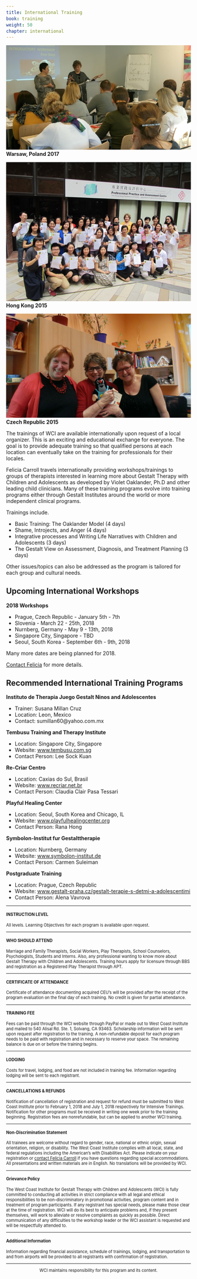 ```yaml
---
title: International Training
book: training
weight: 50
chapter: international
---
```

<div class="row">
    <div class="col col-sm-6">
        <p><img src="/assets/img/international1.jpg" class="img-responsive img-thumbnail" />
        <strong>Warsaw, Poland 2017</strong></p>
        <p><img src="/assets/img/hongkong2015.jpg" class="img-responsive img-thumbnail" />
        <strong>Hong Kong 2015</strong></p>
        <p><img src="/assets/img/FeliciaMole.jpg" class="img-responsive img-thumbnail" />
        <strong>Czech Republic 2015</strong></p>
    </div>
    <div class="col col-sm-6">
        <p>The trainings of WCI are available internationally upon request of a local organizer. This is an exciting and educational exchange for everyone. The goal is to provide adequate training so that qualified persons at each location can eventually take on the training for professionals for their locales.</p>
        <p>Felicia Carroll travels internationally providing workshops/trainings to groups of therapists interested in learning more about Gestalt Therapy with Children and Adolescents as developed by Violet Oaklander, Ph.D and other leading child clinicians. Many of these training programs evolve into training programs either through Gestalt Institutes around the world or more independent clinical programs.</p>
        <p>Trainings include.
        <ul>
            <li>Basic Training: The Oaklander Model (4 days)</li>
            <li>Shame, Introjects, and Anger (4 days)</li>
            <li>Integrative processes and Writing Life Narratives with Children and Adolescents (3 days)</li>
            <li>The Gestalt View on Assessment, Diagnosis, and Treatment Planning (3 days)</li>
        </ul>
        Other issues/topics can also be addressed as the program is tailored for each group and cultural needs.
        </p>
        <h2>Upcoming International Workshops</h2>
        <strong>2018 Workshops</strong>
        <ul>
            <li>Prague, Czech Republic - January 5th - 7th</li>
            <li>Slovenia - March 22 - 25th, 2018</li>
            <li>Nurnberg, Germany - May 9 - 13th, 2018</li>
            <li>Singapore City, Singapore - TBD</li>
            <li>Seoul, South Korea - September 6th - 9th, 2018</li>
        </ul>
        <p>Many more dates are being planned for 2018.</p>
        <p><a href="/contact">Contact Felicia</a> for more details.</p>
    </div>
</div>
<div class="docs-section">
  <h2 id="recommended-international" class="header-title">Recommended International Training Programs</h2>
  <div class="docs-section">
    <strong>Instituto de Therapia Juego Gestalt Ninos and Adolescentes</strong>
    <ul>
      <li>Trainer: Susana Millan Cruz</li>
      <li>Location: Leon, Mexico</li>
      <li>Contact: sumillan60@yahoo.com.mx</li>
    </ul>
  </div>
  <div class="docs-section">
    <strong>Tembusu Training and Therapy Institute</strong>
    <ul>
      <li>Location: Singapore City, Singapore</li>
      <li>Website: <a href="http://www.tembusu.com.sg">www.tembusu.com.sg</a></li>
      <li>Contact Person: Lee Sock Kuan</li>
    </ul>
  </div>
    <div class="docs-section">
      <strong>Re-Criar Centro</strong>
      <ul>
        <li>Location: Caxias do Sul, Brasil</li>
        <li>Website: <a href="http://www.recriar.net.br">www.recriar.net.br</a></li>
        <li>Contact Person: Claudia Clair Pasa Tessari</li>
      </ul>
    </div>
    <div class="docs-section">
      <strong>Playful Healing Center</strong>
      <ul>
        <li>Location: Seoul, South Korea and Chicago, IL</li>
        <li>Website: <a href="http://www.playfulhealingcenter.org">www.playfulhealingcenter.org</a></li>
        <li>Contact Person: Rana Hong</li>
      </ul>
    </div>
    <div class="docs-section">
      <strong>Symbolon-Institut fur Gestalttherapie</strong>
      <ul>
        <li>Location: Nurnberg, Germany</li>
        <li>Website: <a href="http://www.symbolon-institut.de">www.symbolon-institut.de</a></li>
        <li>Contact Person: Carmen Suleiman</li>
      </ul>
    </div>
    <div class="docs-section">
      <strong>Postgraduate Training</strong>
      <ul>
        <li>Location: Prague, Czech Republic</li>
        <li>Website: <a href="http://www.gestalt-praha.cz/gestalt-terapie-s-detmi-a-adolescentimi">www.gestalt-praha.cz/gestalt-terapie-s-detmi-a-adolescentimi</a></li>
        <li>Contact Person: Alena Vavrova</li>
      </ul>
    </div>
</div>
<div style="font-size: 0.8em;">
<hr>
<div class="row">
  <div class="col col-sm-8 col-sm-offset-2">
    <h4><strong>INSTRUCTION LEVEL</strong></h4>
    <p>All levels. Learning Objectives for each program is available upon request.</p>
  </div>
</div>
<hr>
<div class="row">
  <div class="col col-sm-8 col-sm-offset-2">
    <h4><strong>WHO SHOULD ATTEND</strong></h4>
    <p>Marriage and Family Therapists, Social Workers,  Play Therapists, School Counselors, Psychologists, Students and Interns.  Also, any professional wanting to know more about Gestalt Therapy with Children and Adolescents. Training hours apply for licensure through BBS and registration as a Registered Play Therapist through APT.</p>
  </div>
</div>
<hr>
<div class="row">
  <div class="col col-sm-8 col-sm-offset-2">
    <h4><strong>CERTIFICATE OF ATTENDANCE</strong></h4>
    <p>Certificate of attendance documenting acquired CEU’s will be provided after the receipt of the program evaluation on the final day of each training.   No credit is given for partial attendance.</p>
  </div>
</div>
<hr>
<div class="row">
  <div class="col col-sm-8 col-sm-offset-2">
    <h4><strong>TRAINING FEE</strong></h4>
    <p>Fees can be paid through the WCI website through PayPal or made out to West Coast Institute and mailed to 540 Alisal Rd. Ste. 1, Solvang, CA  93463.  Scholarship information will be sent upon request after registration to the training. A non-refundable deposit for each program needs to be paid with registration and in necessary to reserve your space. The remaining balance is due on or before the training begins.</p>
  </div>
</div>
<hr>
<div class="row">
  <div class="col col-sm-8 col-sm-offset-2">
    <h4><strong>LODGING</strong></h4>
    <p>Costs for travel, lodging, and food are not included in training fee.  Information regarding lodging will be sent to each registrant.</p>
  </div>
</div>
<hr>
<div class="row">
  <div class="col col-sm-8 col-sm-offset-2">
    <h4><strong>CANCELLATIONS & REFUNDS</strong></h4>
    <p>Notification of cancellation of registration and request for refund must be submitted to West Coast Institute prior to February 1, 2018 and July 1, 2018 respectively for Intensive Trainings.  Notification for other programs must be received in writing one week prior to the training beginning. Registration fees are nonrefundable, but can be applied to another WCI training.</p>
  </div>
</div>
<hr>
<div class="row">
  <div class="col col-sm-8 col-sm-offset-2">
    <h4><strong>Non-Discrimination Statement</strong></h4>
    <p>All trainees are welcome without regard to gender, race, national or ethnic origin, sexual orientation, religion, or disability. The West Coast Institute complies with all local, state, and federal regulations including the American’s with Disabilities Act. Please indicate on your registration or <a href="/contact">contact Felicia Carroll</a> if you have questions regarding special accommodations. All presentations and written materials are in English. No translations will be provided by WCI.</p>
  </div>
</div>
<hr>
<div class="row">
  <div class="col col-sm-8 col-sm-offset-2">
    <h4><strong>Grievance Policy</strong></h4>
    <p>The West Coast Institute for Gestalt Therapy with Children and Adolescents (WCI) is fully committed to conducting all activities in strict compliance with all legal and ethical responsibilities to be non-discriminatory in promotional activities, program content and in treatment of program participants. If any registrant has special needs, please make those clear at the time of registration.   WCI will do its best to anticipate problems and, if they present themselves, will work to alleviate or resolve complaints as quickly as possible.  Direct communication of any difficulties to the workshop leader or the WCI assistant is requested and will be respectfully attended to.</p>
  </div>
</div>
<hr>
<div class="row">
  <div class="col col-sm-8 col-sm-offset-2">
    <h4><strong>Additional Information</strong></h4>
    <p>Information regarding financial assistance, schedule of trainings, lodging, and transportation to and from airports will be provided to all registrants with confirmation of registration.</p>
  </div>
</div>
<hr>
<div class="row">
  <div class="col col-sm-8 col-sm-offset-2" style="text-align:center;">
    <p>WCI maintains responsibility for this program and its content.</p>
  </div>
</div>
</div>
